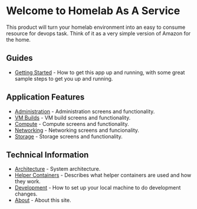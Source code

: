 # Welcome to Homelab As A Service

This product will turn your homelab environment into an easy to consume resource for devops task. Think of it as a very simple version of Amazon for the home.

## Guides

* [Getting Started](gettingstarted.md) - How to get this app up and running, with some great sample steps to get you up and running.

## Application Features

* [Administration](admin.md) - Administration screens and functionality.
* [VM Builds](vmbuilds.md) - VM build screens and functionality.
* [Compute](compute.md) - Compute screens and functionality.
* [Networking](networking.md) - Networking screens and funcionality.
* [Storage](storage.md) - Storage screens and functionality.

## Technical Information

* [Architecture](architecture.md) - System architecture.
* [Helper Containers](containers.md) - Describes what helper containers are used and how they work.
* [Development](development.md) - How to set up your local machine to do development changes.
* [About](about.md) - About this site.
